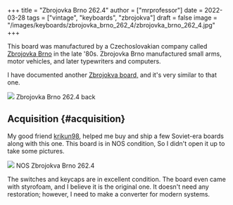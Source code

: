 +++
title = "Zbrojovka Brno 262.4"
author = ["mrprofessor"]
date = 2022-03-28
tags = ["vintage", "keyboards", "zbrojokva"]
draft = false
image = "/images/keyboards/zbrojovka_brno_262_4/zbrojovka_brno_262_4.jpg"
+++

This board was manufactured by a Czechoslovakian company called [Zbrojovka Brno](http://www.zbrojovka-brno.cz/)
in the late '80s. Zbrojovka Brno manufactured small arms, motor vehicles, and
later typewriters and computers.

I have documented another [Zbrojokva board,](/keyboards/zbrojovka_brno_262_5/) and it's very similar to that one.

<div class="post-image">
  <img src="/images/keyboards/zbrojovka_brno_262_4/zbrojovka_brno_262_4_back.jpg" loading="lazy"/>
  <span class="img-description"> Zbrojovka Brno 262.4 back </span>
</div>


## Acquisition {#acquisition}

My good friend [krikun98](https://www.youtube.com/user/krikun998), helped me buy and ship a few Soviet-era boards along
with this one. This board is in NOS condition, So I didn't open it up to take
some pictures.

<div class="post-image">
  <img src="/images/keyboards/zbrojovka_brno_262_4/zbrojovka_brno_262_4_nos.jpg" loading="lazy"/>
  <span class="img-description"> NOS Zbrojokva Brno 262.4 </span>
</div>

The switches and keycaps are in excellent condition. The board even came with
styrofoam, and I believe it is the original one. It doesn't need any
restoration; however, I need to make a converter for modern systems.

